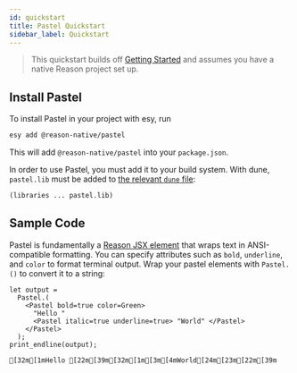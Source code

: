 ```yaml
---
id: quickstart
title: Pastel Quickstart
sidebar_label: Quickstart
---
```


> This quickstart builds off [Getting Started](../getting-started) and assumes you have a native Reason project set up.

## Install Pastel

To install Pastel in your project with esy, run

```bash
esy add @reason-native/pastel
```

This will add `@reason-native/pastel` into your `package.json`.

In order to use Pastel, you must add it to your build system. With dune, `pastel.lib` must be added to [the relevant `dune` file](https://jbuilder.readthedocs.io/en/latest/dune-files.html#library-dependencies):

```lisp
(libraries ... pastel.lib)
```

## Sample Code

Pastel is fundamentally a [Reason JSX element](https://reasonml.github.io/docs/en/jsx) that wraps text in ANSI-compatible formatting. You can specify attributes such as `bold`, `underline`, and `color` to format terminal output. Wrap your pastel elements with `Pastel.()` to convert it to a string:

```reason
let output =
  Pastel.(
    <Pastel bold=true color=Green>
      "Hello "
      <Pastel italic=true underline=true> "World" </Pastel>
    </Pastel>
  );
print_endline(output);
```

```bash-ansi
[32m[1mHello [22m[39m[32m[1m[3m[4mWorld[24m[23m[22m[39m
```
